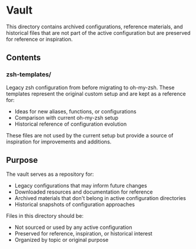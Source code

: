 # Vault

This directory contains archived configurations, reference materials, and historical files that are not part of the active configuration but are preserved for reference or inspiration.

## Contents

### zsh-templates/

Legacy zsh configuration from before migrating to oh-my-zsh. These templates represent the original custom setup and are kept as a reference for:

- Ideas for new aliases, functions, or configurations
- Comparison with current oh-my-zsh setup
- Historical reference of configuration evolution

These files are not used by the current setup but provide a source of inspiration for improvements and additions.

## Purpose

The vault serves as a repository for:

- Legacy configurations that may inform future changes
- Downloaded resources and documentation for reference
- Archived materials that don't belong in active configuration directories
- Historical snapshots of configuration approaches

Files in this directory should be:

- Not sourced or used by any active configuration
- Preserved for reference, inspiration, or historical interest
- Organized by topic or original purpose
